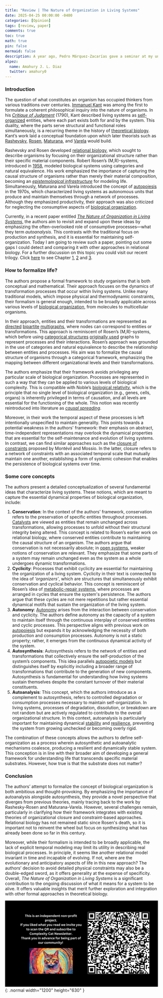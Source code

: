 ```yaml
---
title: "Review | The Nature of Organization in Living Systems"
date: 2025-04-25 00:00:00 -0400
categories: [Opinion]
tags: [review, paper]
comments: true
toc: true 
math: true
pin: false
mermaid: false
description: A year ago, Pedro Márquez-Zacarías gave a seminar at my university that inspired me to delve deeper into the ideas proposed by Robert Rosen. A month ago, he and his collaborators at the Santa Fe Institute have proposed a new relational biology framework to characterize how self-organizing living processes arise from more basic components. What are the main gaps in this model? Can we reconcile it with other relational models proposed in the last decade?
alpez:
  name: Amahury J. L. Diaz
  twitter: amahury0
---
```

### Introduction
The question of what constitutes an organism has occupied thinkers from various traditions over centuries. [Immanuel Kant](https://en.wikipedia.org/wiki/Immanuel_Kant) was among the first to formulate a coherent philosophical inquiry into the nature of organisms. In his [_Critique of Judgment_](https://en.wikipedia.org/wiki/Critique_of_Judgment) (1790), Kant described living systems as [self-organized](https://en.wikipedia.org/wiki/Self-organization) entities, where each part exists both for and by the system. This duality, where the parts serve structural and functional roles simultaneously, is a recurring theme in the history of [theoretical biology](https://en.wikipedia.org/wiki/Mathematical_and_theoretical_biology). Kant’s work laid a conceptual foundation upon which later theorists such as [Rashevsky](https://en.wikipedia.org/wiki/Nicolas_Rashevsky), [Rosen](https://en.wikipedia.org/wiki/Robert_Rosen_(biologist)), [Maturana](https://en.wikipedia.org/wiki/Humberto_Maturana), and [Varela](https://en.wikipedia.org/wiki/Francisco_Varela) would build.

Rashevsky and Rosen developed [relational biology](https://ahlouie.com/relational-biology/), which sought to describe organisms by focusing on their organizational structure rather than their specific material components. Robert Rosen’s (M,R)-systems, introduced in [1958](https://link.springer.com/article/10.1007/bf02477890), modeled biological systems using categories and natural equivalence. His work emphasized the importance of capturing the causal structure of organisms rather than merely their material composition, becoming an [_epistemological infrastructure_](https://shs.cairn.info/journal-revue-d-histoire-des-sciences-2013-1-page-167?lang=en) for modeling life. Simultaneously, Maturana and Varela introduced the concept of [autopoiesis](https://en.wikipedia.org/wiki/Autopoiesis_and_Cognition:_The_Realization_of_the_Living) in the 1970s, which characterized living systems as autonomous units that produce and maintain themselves through a network of processes. Although they emphasized productivity, their approach was also criticized for neglecting the consumptive aspects of [biological organization](https://en.wikipedia.org/wiki/Biological_organisation).

Currently, in a recent paper entitled [_The Nature of Organization in Living Systems_](https://arxiv.org/abs/2503.03950), the authors aim to revisit and expand upon these ideas by emphasizing the often-overlooked role of consumptive processes—what they term _autoanalysis_. This contrasts with the traditional focus on production and synthesis, and it is essential for maintaining self-organization. Today I am going to review such a paper, pointing out some gaps I could detect and comparing it with other approaches in relational biology. For a further discussion on this topic you could visit our recent trilogy. Click [here](https://amahury.github.io/tags/trilogy/) to see Chapter [1](https://amahury.github.io/posts/trilogy-relational-biology-I/), [2](https://amahury.github.io/posts/trilogy-relational-biology-II/) and [3](https://amahury.github.io/posts/trilogy-relational-biology-III/).

### How to formalize life?
The authors propose a formal framework to study organisms that is both conceptual and mathematical. Their approach focuses on the dynamics of transformation processes that occur within living systems. Unlike many traditional models, which impose physical and thermodynamic constraints, their formalism is general enough, intended to be broadly applicable across various levels of [biological organization](https://en.wikipedia.org/wiki/Biological_organisation), from molecules to multicellular organisms.

In their approach, entities and their transformations are represented as [directed](https://en.wikipedia.org/wiki/Directed_graph) [bipartite](https://en.wikipedia.org/wiki/Bipartite_graph) [multigraphs](https://en.wikipedia.org/wiki/Multigraph), where nodes can correspond to entities or transformations. This approach is reminiscent of Rosen’s (M,R)-systems, which before using [categorical structures](https://en.wikipedia.org/wiki/Category_theory) [originally used](https://link.springer.com/article/10.1007/bf02477890) graphs to represent processes and their interactions. Rosen’s approach was grounded in the use of categories and natural equivalence to describe the relationship between entities and processes. His aim was to formalize the causal structure of organisms through a categorical framework, emphasizing the mapping between different organizational levels and their transformations.

The authors emphasize that their framework avoids privileging any particular scale of biological organization. Processes are represented in such a way that they can be applied to various levels of biological complexity. This is compatible with Noble’s [biological relativity](https://royalsocietypublishing.org/doi/10.1098/rsfs.2011.0067), which is the principle that no single level of biological organization (e.g., genes, cells, organs) is inherently privileged in terms of causation, and all levels are essential for the functioning of the whole. This notion was recently reintroduced into literature as [_causal spreading_](https://link.springer.com/article/10.1007/s12038-023-00344-4). 

Moreover, in their work the temporal aspect of these processes is left intentionally unspecified to maintain generality. This points towards a potential weakness in the authors' framework: their emphasis on abstract, time-independent representations may overlook the dynamical properties that are essential for the self-maintenance and evolution of living systems. In contrast, we can find similar approaches such as the [closure of constraints](https://doi.org/10.1016/j.jtbi.2015.02.029) proposed by Montévil and Mossio. In the latter, closure refers to a network of constraints with an associated temporal scale that mutually maintain one another, establishing a form of systemic cohesion that enables the persistence of biological systems over time.

### Some core concepts
The authors present a detailed conceptualization of several fundamental ideas that characterize living systems. These notions, which are meant to capture the essential dynamical properties of biological organization, include:
1. **Conservation**: In the context of the authors' framework, conservation refers to the preservation of specific entities throughout processes. [Catalysts](https://en.wikipedia.org/wiki/Catalysis) are viewed as entities that remain unchanged across transformations, allowing processes to unfold without their structural integrity being altered. This concept is related to Rosen’s earlier work on relational biology, where conserved entities contribute to maintaining the causal structure of an organism. The authors argue that conservation is not necessarily absolute; in [open systems](https://en.wikipedia.org/wiki/Thermodynamic_system), weaker notions of conservation are relevant. They emphasize that some parts of a system may remain unchanged even as the system as a whole undergoes dynamic transformations.
2. **Cyclicity**: Processes that exhibit cyclicity are essential for maintaining the organization of a living system. Cyclicity in their text is connected to the idea of _‘organizers’_, which are structures that simultaneously exhibit conservation and cyclical behavior. This concept is reminiscent of Rosen’s idea of [metabolic-repair systems](https://link.springer.com/article/10.1007/BF02478302), where processes are arranged in cycles that ensure the system's persistence. The authors argue that these cycles are not mere repetitions but rather essential dynamical motifs that sustain the organization of the living system.
3. **Autonomy**: [Autonomy](https://en.wikipedia.org/wiki/Autonomy) arises from the interaction between conservation and cyclicity. The authors define autonomy as the capacity of a system to maintain itself through the continuous interplay of conserved entities and cyclic processes. This perspective aligns with previous work on [autopoiesis](https://en.wikipedia.org/wiki/Autopoiesis) but expands it by acknowledging the necessity of both production and consumption processes. Autonomy is not a static property; rather, it emerges from the continuous dynamical activity of the system.
4. **Autosynthesis**: Autosynthesis refers to the network of entities and transformations that collectively ensure the self-production of the system’s components. This idea parallels [autopoietic models](https://doi.org/10.1016/S0022-5193(03)00034-1) but distinguishes itself by explicitly including a broader range of transformations that contribute to the generation of new components. Autosynthesis is fundamental for understanding how living systems sustain themselves despite the constant turnover of their material constituents.
5. **Autoanalysis**: This concept, which the authors introduce as a complement to autosynthesis, refers to controlled degradation or consumption processes necessary to maintain self-organization. In living systems, processes of degradation, dissolution, or breakdown are not random but are actively regulated to contribute to the overall organizational structure. In this context, autoanalysis is particularly important for maintaining dynamical [stability](https://en.wikipedia.org/wiki/Stability_theory) and [resilience](https://en.wikipedia.org/wiki/Robustness), preventing the system from growing unchecked or becoming overly rigid. 

The combination of these concepts allows the authors to define self-organization as a process wherein autosynthetic and autoanalytic mechanisms coalesce, producing a resilient and dynamically stable system. This conception is in line with their broader aim of developing a general framework for understanding life that transcends specific material substrates. However, how true is that the substrate does not matter?

### Conclusion
The authors’ attempt to formalize the concept of biological organization is both ambitious and thought-provoking. By emphasizing the importance of autoanalysis alongside autosynthesis, they provide a novel perspective that diverges from previous theories, mainly tracing back to the work by Rashesky-Rosen and Maturana-Varela. However, several challenges remain, particularly in clarifying how their framework integrates with existing theories of organizational closure and constraint-based approaches. Relational biology has not remained static since Rosen's death, so it is important not to reinvent the wheel but focus on synthesizing what has already been done so far in this century.

Moreover, while their formalism is intended to be broadly applicable, the lack of explicit temporal modeling may limit its utility in describing real biological processes. In principle, it seems like another relational model invariant in time and incapable of evolving. If not, where are the evolutionary and anticipatory aspects of life in this new approach? The authors’ decision to avoid detailed physical constraints may also be a double-edged sword, as it offers generality at the expense of specificity. Overall, _The Nature of Organization in Living Systems_ is a significant contribution to the ongoing discussion of what it means for a system to be alive. It offers valuable insights that merit further exploration and integration with other formal approaches in theoretical biology.

![Desktop View](/assets/img/fix/complexity-cat-newsletter.png){: .normal width="1200" height="630" }
